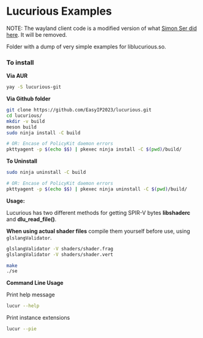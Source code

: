 # Lucurious Examples

NOTE: The wayland client code is a modified version of what [Simon Ser did here](https://github.com/emersion/hello-wayland/). It will be removed.

Folder with a dump of very simple examples for liblucurious.so.

### To install

**Via AUR**
```bash
yay -S lucurious-git
```

**Via Github folder**
```bash
git clone https://github.com/EasyIP2023/lucurious.git
cd lucurious/
mkdir -v build
meson build
sudo ninja install -C build

# OR: Encase of PolicyKit daemon errors
pkttyagent -p $(echo $$) | pkexec ninja install -C $(pwd)/build/
```

**To Uninstall**
```bash
sudo ninja uninstall -C build

# OR: Encase of PolicyKit daemon errors
pkttyagent -p $(echo $$) | pkexec ninja uninstall -C $(pwd)/build/
```

**Usage:**

Lucurious has two different methods for getting SPIR-V bytes **libshaderc** and **dlu_read_file()**.

**When using actual shader files** compile them yourself before use, using ```glslangValidator```.

```bash
glslangValidator -V shaders/shader.frag
glslangValidator -V shaders/shader.vert
```
```bash
make
./se
```

**Command Line Usage**

Print help message
```bash
lucur --help
```
Print instance extensions
```bash
lucur --pie
```
